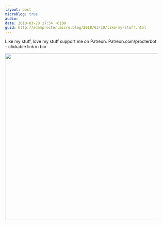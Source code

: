 ```yaml
---
layout: post
microblog: true
audio: 
date: 2018-03-20 17:54 +0100
guid: http://adamprocter.micro.blog/2018/03/20/like-my-stuff.html
---
```

Like my stuff, love my stuff support me on Patreon. 
Patreon.com/procterbot - clickable link in bio

<img src="http://discursive.adamprocter.co.uk/uploads/2018/0c0efdc1be.jpg" width="600" height="549" />
